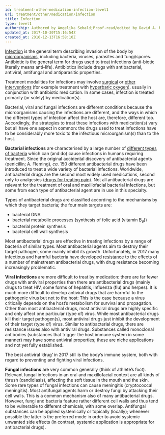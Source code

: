```yaml
---
id: treatment-other-medication-infection-level1
uri: treatment/other/medication/infection
title: Infection
type: level1
authorship: Authored by Angelika Sebald;Proof-read/edited by David A. Mitchell
updated_at: 2017-10-30T15:16:54Z
created_at: 2016-12-13T16:58:10Z
---
```


<p><a href="/diagnosis/a-z/infection">Infection</a> is the general
    term describing invasion of the body by <a href="/diagnosis/tests/microbiology">microorganisms</a>,
    including bacteria, viruses, parasites and fungi/spores.
    Antibiotic is the general term for drugs used to treat infections
    (anti-biotic literally means anti-life). Antibiotics include
    drugs with antibacterial, antiviral, antifungal and antiparasitic
    properties.</p>
<p>Treatment modalities for infections may involve <a href="/treatment/surgery/infection">surgical</a>    or <a href="/treatment/other/miscellaneous">other interventions</a>    (for example treatment with <a href="/treatment/other/hyperbaric-oxygen">hyperbaric oxygen</a>),
    usually in conjunction with antibiotic medication. In some
    cases, infection is treated primarily (or solely) by medication(s).</p>
<p>Bacterial, viral and fungal infections are different conditions
    because the microorganisms causing the infections are different,
    and the ways in which the different types of infection affect
    the host are, therefore, different too. Accordingly, the
    strategies to treat these infections with medication(s) vary
    but all have one aspect in common: the drugs used to treat
    infections have to be considerably more toxic to the infectious
    microorganism(s) than to the host.</p>
<p><strong>Bacterial infections</strong> are characterised by a
    large number of <a href="/diagnosis/tests/microbiology">different types of bacteria</a>    which can (and do) cause infections in humans requiring treatment.
    Since the original accidental discovery of antibacterial
    agents (penicillin; A. Fleming), <i>ca</i>. 150 different
    antibacterial drugs have been introduced to treat a wide
    variety of bacterial infections. Worldwide, antibacterial
    drugs are the second most widely used medications, second
    only to analgesics (<a href="/treatment/other/medication/pain">drugs for treating pain</a>).
    Not all antibacterial drugs are relevant for the treatment
    of oral and maxillofacial bacterial infections, but some
    from each type of antibacterial agent are in use in this
    specialty.</p>
<p>Types of antibacterial drugs are classified according to the
    mechanisms by which they target bacteria; the four main targets
    are:</p>
<ul>
    <li>bacterial DNA</li>
    <li>bacterial metabolic processes (synthesis of folic acid (vitamin
        B<sub>9</sub>))</li>
    <li>bacterial protein synthesis</li>
    <li>bacterial cell wall synthesis</li>
</ul>
<p>Most antibacterial drugs are effective in treating infections
    by a range of bacteria of similar types. Most antibacterial
    agents aim to destroy their target pathogen, some mainly
    inhibit its growth. Unfortunately, in 2017 many infectious
    and harmful bacteria have developed <a href="/treatment/other/medication/infection/detailed">resistance</a>    to the effects of a number of mainstream antibacterial drugs,
    with drug resistance becoming increasingly problematic.</p>
<p><strong>Viral infections</strong> are more difficult to treat
    by medication: there are far fewer drugs with antiviral properties
    than there are antibacterial drugs (mainly drugs to treat
    HIV, some forms of hepatitis, influenza (flu) and herpes).
    It is much more difficult to develop antiviral drugs that
    are harmful to the pathogenic virus but not to the host:
    This is the case because a virus critically depends on the
    host’s metabolism for survival and propagation. Other than
    most antibacterial drugs, most antiviral drugs are highly
    specific and only affect one particular (type of) virus.
    While most antibacterial drugs kill their target pathogen(s),
    most antiviral drugs just inhibit the development of their
    target (type of) virus. Similar to antibacterial drugs, there
    are resistance issues also with antiviral drugs. Substances
    called monoclonal antibodies (substances that trigger the
    host immune system in some manner) may have some antiviral
    properties; these are niche applications and not yet fully
    established.</p>
<p>The best antiviral ‘drug’ in 2017 still is the body’s immune
    system, both with regard to preventing and fighting viral
    infections.</p>
<p><strong>Fungal infections</strong> are very common generally
    (think of athlete’s foot). Relevant fungal infections in
    an oral and maxillofacial context are all kinds of thrush
    (candidiasis), affecting the soft tissue in the mouth and
    the skin. Some rare types of fungal infections can cause
    meningitis (cryptococcal meningitis). Most antifungal agents
    harm or destroy fungi by attacking their cell walls. This
    is a common mechanism also of many antibacterial drugs. However,
    fungi and bacteria feature rather different cell walls and
    thus tend to be vulnerable to different chemicals, with some
    overlap. Antifungal substances can be applied systemically
    or topically (locally); whenever possible the latter is the
    preferred mode in order to avoid systemic unwanted side effects
    (in contrast, systemic application is appropriate for antibacterial
    drugs).</p>
